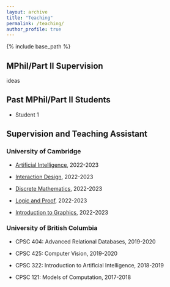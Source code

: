 ```yaml
---
layout: archive
title: "Teaching"
permalink: /teaching/
author_profile: true
---
```


{% include base_path %}

## MPhil/Part II Supervision

ideas


## Past MPhil/Part II Students

- Student 1

## Supervision and Teaching Assistant

### University of Cambridge

- [Artificial Intelligence](https://www.cl.cam.ac.uk/teaching/2223/ArtInt/), 2022-2023

- [Interaction Design](https://www.cl.cam.ac.uk/teaching/2223/IntDesign/), 2022-2023

- [Discrete Mathematics](https://www.cl.cam.ac.uk/teaching/2223/DiscMath/), 2022-2023

- [Logic and Proof](https://www.cl.cam.ac.uk/teaching/2223/LogicProof/), 2022-2023

- [Introduction to Graphics](https://www.cl.cam.ac.uk/teaching/2223/Graphics/), 2022-2023

### University of British Columbia

- CPSC 404: Advanced Relational Databases, 2019-2020

- CPSC 425: Computer Vision, 2019-2020

- CPSC 322: Introduction to Artificial Intelligence, 2018-2019

- CPSC 121: Models of Computation, 2017-2018

